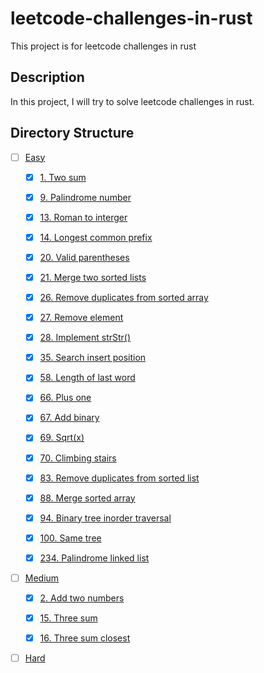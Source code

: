 # leetcode-challenges-in-rust
This project is for leetcode challenges in rust

## Description

In this project, I will try to solve leetcode challenges in rust. 

## Directory Structure

- [ ] [Easy](src/easy)
  - [x] [1. Two sum](src/easy/two_sum.rs)
  - [x] [9. Palindrome number](src/easy/palindrome_number.rs)
  - [x] [13. Roman to interger](src/easy/roman_to_integer.rs)
  - [x] [14. Longest common prefix](src/easy/longest_common_prefix.rs)
  - [x] [20. Valid parentheses](src/easy/valid_parentheses.rs)
  - [x] [21. Merge two sorted lists](src/easy/merge_two_sorted_lists.rs)
  - [x] [26. Remove duplicates from sorted array](src/easy/remove_duplicates_from_sorted_array.rs)
  - [x] [27. Remove element](src/easy/remove_element.rs)
  - [x] [28. Implement strStr()](src/easy/implement_strstr.rs)
  - [x] [35. Search insert position](src/easy/search_insert_position.rs)
  - [x] [58. Length of last word](src/easy/length_of_last_word.rs)
  - [x] [66. Plus one](src/easy/plus_one.rs)
  - [x] [67. Add binary](src/easy/add_binary.rs)
  - [x] [69. Sqrt(x)](src/easy/sqrt_x.rs)
  - [x] [70. Climbing stairs](src/easy/climbing_stairs.rs)
  - [x] [83. Remove duplicates from sorted list](src/easy/remove_duplicates_from_sorted_list.rs)
  - [x] [88. Merge sorted array](src/easy/merge_sorted_array.rs)
  - [x] [94. Binary tree inorder traversal](src/easy/binary_tree_inorder_traversal.rs)
  - [x] [100. Same tree](src/easy/same_tree.rs)
  - [x] [234. Palindrome linked list](src/easy/palindrome_linked_list.rs)
 
  
- [ ] [Medium](src/medium)
  - [x] [2. Add two numbers](src/medium/add_two_numbers.rs)
  - [x] [15. Three sum](src/medium/three_sum.rs)
  - [x] [16. Three sum closest](src/medium/three_sum_closest.rs)

  
- [ ] [Hard](src/hard)